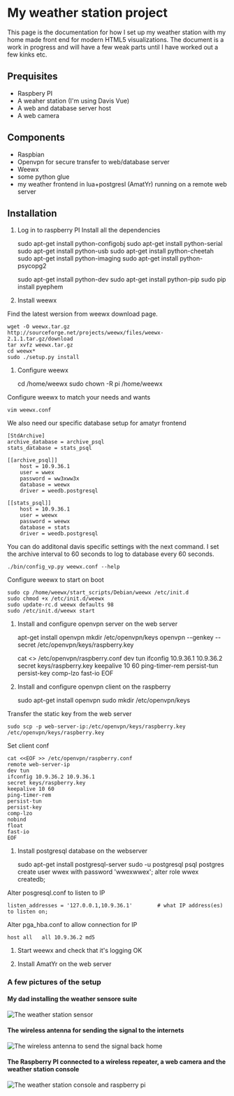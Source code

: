 # My weather station project

This page is the documentation for how I set up my weather station with my home made front end for modern HTML5 visualizations.
The document is a work in progress and will have a few weak parts until I have worked out a few kinks etc.

## Prequisites

*    Raspbery PI
*    A weaher station (I'm using Davis Vue)
*    A web and database server host
*    A web camera

## Components

*   Raspbian
*   Openvpn for secure transfer to web/database server
*   Weewx
*   some python glue
*   my weather frontend in lua+postgresl (AmatYr) running on a remote web server


## Installation


1. Log in to raspberry PI
Install all the dependencies

    sudo apt-get install python-configobj 
    sudo apt-get install python-serial
    sudo apt-get install python-usb 
    sudo apt-get install python-cheetah 
    sudo apt-get install python-imaging 
    sudo apt-get install python-psycopg2

    sudo apt-get install python-dev
    sudo apt-get install python-pip
    sudo pip install pyephem

1. Install weewx

Find the latest wersion from weewx download page.

    wget -O weewx.tar.gz http://sourceforge.net/projects/weewx/files/weewx-2.1.1.tar.gz/download
    tar xvfz weewx.tar.gz
    cd weewx*
    sudo ./setup.py install

1. Configure weewx

    cd /home/weewx
    sudo chown -R pi /home/weewx 


Configure weewx to match your needs and wants

    vim weewx.conf

We also need our specific database setup for amatyr frontend

    [StdArchive]
    archive_database = archive_psql
    stats_database = stats_psql

    [[archive_psql]]
        host = 10.9.36.1
        user = wwex
        password = ww3xww3x
        database = weewx
        driver = weedb.postgresql

    [[stats_psql]]
        host = 10.9.36.1
        user = weewx
        password = weewx
        database = stats
        driver = weedb.postgresql





You can do additonal davis specific settings with the next command.
I set the archive interval to 60 seconds to log to database every 60 seconds.

    ./bin/config_vp.py weewx.conf --help


Configure weewx to start on boot

    sudo cp /home/weewx/start_scripts/Debian/weewx /etc/init.d 
    sudo chmod +x /etc/init.d/weewx 
    sudo update-rc.d weewx defaults 98 
    sudo /etc/init.d/weewx start



1. Install and configure openvpn server on the web server

    apt-get install openvpn
    mkdir /etc/openvpn/keys
    openvpn --genkey --secret /etc/openvpn/keys/raspberry.key

    cat <<EOF >> /etc/openvpn/raspberry.conf
    dev tun
    ifconfig 10.9.36.1 10.9.36.2
    secret keys/raspberry.key
    keepalive 10 60
    ping-timer-rem
    persist-tun
    persist-key
    comp-lzo
    fast-io
    EOF

1. Install and configure openvpn client on the raspberry

    sudo apt-get install openvpn
    sudo mkdir /etc/openvpn/keys

Transfer the static key from the web server

    sudo scp -p web-server-ip:/etc/openvpn/keys/raspberry.key /etc/openvpn/keys/raspberry.key

Set client conf

    cat <<EOF >> /etc/openvpn/raspberry.conf
    remote web-server-ip
    dev tun
    ifconfig 10.9.36.2 10.9.36.1
    secret keys/raspberry.key
    keepalive 10 60
    ping-timer-rem
    persist-tun
    persist-key
    comp-lzo
    nobind
    float
    fast-io
    EOF

1. Install postgresql database on the webserver

    sudo apt-get install postgresql-server
    sudo -u postgresql psql postgres
    create user wwex with password 'wwexwwex';
    alter role wwex createdb;

Alter posgresql.conf to listen to IP
    
    listen_addresses = '127.0.0.1,10.9.36.1'        # what IP address(es) to listen on;

Alter pga_hba.conf to allow connection for IP

    host all   all 10.9.36.2 md5

1. Start weewx and check that it's logging OK

1. Install AmatYr on the web server

### A few pictures of the setup

#### My dad installing the weather sensore suite
![The weather station sensor](http://hveem.no/davis.jpg)
#### The wireless antenna for sending the signal to the internets
![The wireless antenna to send the signal back home](http://hveem.no/antenna.jpg)
#### The Raspberry PI connected to a wireless repeater, a web camera and the weather station console
![The weather station console and raspberry pi](http://hveem.no/weatherconsole.jpg)


